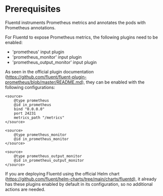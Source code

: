 # Prerequisites
Fluentd instruments Prometheus metrics and annotates the pods with Prometheus annotations. 

For Fluentd to expose Prometheus metrics, the following plugins need to be enabled:
- 'prometheus' input plugin
- 'prometheus_monitor' input plugin
- 'prometheus_output_monitor' input plugin

As seen in the official plugin documentation (https://github.com/fluent/fluent-plugin-prometheus/blob/master/README.md), they can be enabled with the following configurations:
```
<source>
    @type prometheus
    @id in_prometheus
    bind "0.0.0.0"
    port 24231
    metrics_path "/metrics"
</source>

<source>
    @type prometheus_monitor
    @id in_prometheus_monitor
</source>

<source>
    @type prometheus_output_monitor
    @id in_prometheus_output_monitor
</source>
```

If you are deploying Fluentd using the official Helm chart (https://github.com/fluent/helm-charts/tree/main/charts/fluentd), it already has these plugins enabled by default in its configuration, so no additional actions are needed.